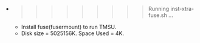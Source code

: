 * >>>>>>>>> Running inst-xtra-fuse.sh ...
  * Install fuse(fusermount) to run TMSU.
  * Disk size = 5025156K. Space Used = 4K.
